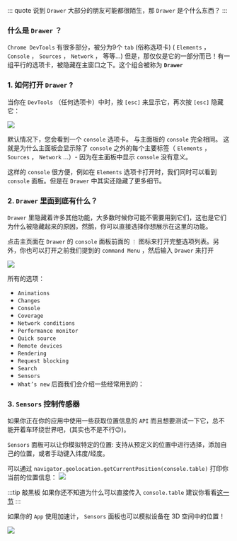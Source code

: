 ::: quote
说到 `Drawer` 大部分的朋友可能都很陌生，那 `Drawer` 是个什么东西？
:::

### 什么是 `Drawer` ？

`Chrome DevTools` 有很多部分，被分为9个 `tab` (俗称选项卡) ( `Elements` ， `Console` ， `Sources` ， `Network` ， 等等...)
但是，那仅仅是它的一部分而已！有一组平行的选项卡，被隐藏在主窗口之下。这个组合被称为 **`Drawer`**

### 1. 如何打开 `Drawer` ?

当你在 `DevTools` （任何选项卡）中时，按 `[esc]` 来显示它，再次按 `[esc]` 隐藏它：

![](https://wingman-1300536089.file.myqcloud.com//chrome/C06/open_drawer.gif)

默认情况下，您会看到一个 `console` 选项卡。 与主面板的 `console` 完全相同。 这就是为什么主面板会显示除了 `console` 之外的每个主要标签（ `Elements` ， `Sources` ， `Network` ...）- 因为在主面板中显示 `console` 没有意义。

这样的 `console` 很方便，例如在 `Elements` 选项卡打开时，我们同时可以看到 `console` 面板。但是在 `Drawer` 中其实还隐藏了更多细节。

### 2. `Drawer` 里面到底有什么？

`Drawer` 里隐藏着许多其他功能，大多数时候你可能不需要用到它们，这也是它们为什么被隐藏起来的原因，然鹅，你可以直接选择你想展示在这里的功能。

点击主页面在 `Drawer` 的 `console` 面板前面的 `⋮` 图标来打开完整选项列表。另外，你也可以打开之前我们提到的 `command Menu` ，然后输入 `Drawer` 来打开

![](https://wingman-1300536089.file.myqcloud.com//chrome/C06/show_animation.gif)

所有的选项：

* `Animations` 
* `Changes` 
* `Console` 
* `Coverage` 
* `Network conditions` 
* `Performance monitor` 
* `Quick source` 
* `Remote devices` 
* `Rendering` 
* `Request blocking` 
* `Search` 
* `Sensors` 
* `What’s new` 
后面我们会介绍一些经常用到的：

### 3. `Sensors` 控制传感器

如果你正在你的应用中使用一些获取位置信息的 `API` 而且想要测试一下它，总不能开着车环绕世界吧，(其实也不是不行😉)。

`Sensors` 面板可以让你模拟特定的位置: 支持从预定义的位置中进行选择，添加自己的位置，或者手动键入纬度/经度。

可以通过 `navigator.geolocation.getCurrentPosition(console.table)` 打印你当前的位置信息：
![](https://wingman-1300536089.file.myqcloud.com//chrome/C06/drawer_sensor01.gif)

:::tip 敲黑板
如果你还不知道为什么可以直接传入 `console.table` 建议你看看[这一节](https://www.frontendwingman.com/Chrome/C03/consoleTips.html)
:::

如果你的 `App` 使用加速计， `Sensors` 面板也可以模拟设备在 3D 空间中的位置！

![](https://wingman-1300536089.file.myqcloud.com//chrome/C06/drawer_sensor02.gif)

